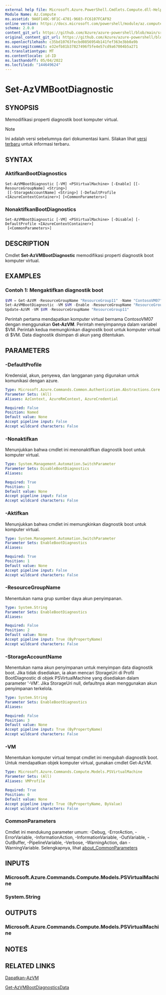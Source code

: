 ```yaml
---
external help file: Microsoft.Azure.PowerShell.Cmdlets.Compute.dll-Help.xml
Module Name: Az.Compute
ms.assetid: 9A6F140C-9F1C-4701-9603-FC6107FCAF92
online version: https://docs.microsoft.com/powershell/module/az.compute/set-azvmbootdiagnostic
schema: 2.0.0
content_git_url: https://github.com/Azure/azure-powershell/blob/main/src/Compute/Compute/help/Set-AzVMBootDiagnostic.md
original_content_git_url: https://github.com/Azure/azure-powershell/blob/main/src/Compute/Compute/help/Set-AzVMBootDiagnostic.md
ms.openlocfilehash: c35bd10763fecbd0856954b141fef363e3bb0a9b
ms.sourcegitcommit: e32efb81b37827496f5fe4e57cd9a67004b5a271
ms.translationtype: MT
ms.contentlocale: id-ID
ms.lasthandoff: 05/04/2022
ms.locfileid: "144649624"
---
```

# Set-AzVMBootDiagnostic

## SYNOPSIS
Memodifikasi properti diagnostik boot komputer virtual.

> [!NOTE]
>Ini adalah versi sebelumnya dari dokumentasi kami. Silakan lihat [versi terbaru](/powershell/module/az.compute/set-azvmbootdiagnostic) untuk informasi terbaru.

## SYNTAX

### AktifkanBootDiagnostics
```
Set-AzVMBootDiagnostic [-VM] <PSVirtualMachine> [-Enable] [[-ResourceGroupName] <String>]
 [[-StorageAccountName] <String>] [-DefaultProfile <IAzureContextContainer>] [<CommonParameters>]
```

### NonaktifkanBootDiagnostics
```
Set-AzVMBootDiagnostic [-VM] <PSVirtualMachine> [-Disable] [-DefaultProfile <IAzureContextContainer>]
 [<CommonParameters>]
```

## DESCRIPTION
Cmdlet **Set-AzVMBootDiagnostic** memodifikasi properti diagnostik boot komputer virtual.

## EXAMPLES

### Contoh 1: Mengaktifkan diagnostik boot
```powershell
$VM = Get-AzVM -ResourceGroupName "ResourceGroup11" -Name "ContosoVM07"
Set-AzVMBootDiagnostic -VM $VM -Enable -ResourceGroupName "ResourceGroup11" -StorageAccountName "DiagnosticStorage"
Update-AzVM -VM $VM -ResourceGroupName "ResourceGroup11"
```

Perintah pertama mendapatkan komputer virtual bernama ContosoVM07 dengan menggunakan **Get-AzVM**.
Perintah menyimpannya dalam variabel $VM.
Perintah kedua memungkinkan diagnostik boot untuk komputer virtual di $VM.
Data diagnostik disimpan di akun yang ditentukan.

## PARAMETERS

### -DefaultProfile
Kredensial, akun, penyewa, dan langganan yang digunakan untuk komunikasi dengan azure.

```yaml
Type: Microsoft.Azure.Commands.Common.Authentication.Abstractions.Core.IAzureContextContainer
Parameter Sets: (All)
Aliases: AzContext, AzureRmContext, AzureCredential

Required: False
Position: Named
Default value: None
Accept pipeline input: False
Accept wildcard characters: False
```

### -Nonaktifkan
Menunjukkan bahwa cmdlet ini menonaktifkan diagnostik boot untuk komputer virtual.

```yaml
Type: System.Management.Automation.SwitchParameter
Parameter Sets: DisableBootDiagnostics
Aliases:

Required: True
Position: 1
Default value: None
Accept pipeline input: False
Accept wildcard characters: False
```

### -Aktifkan
Menunjukkan bahwa cmdlet ini memungkinkan diagnostik boot untuk komputer virtual.

```yaml
Type: System.Management.Automation.SwitchParameter
Parameter Sets: EnableBootDiagnostics
Aliases:

Required: True
Position: 1
Default value: None
Accept pipeline input: False
Accept wildcard characters: False
```

### -ResourceGroupName
Menentukan nama grup sumber daya akun penyimpanan.

```yaml
Type: System.String
Parameter Sets: EnableBootDiagnostics
Aliases:

Required: False
Position: 2
Default value: None
Accept pipeline input: True (ByPropertyName)
Accept wildcard characters: False
```

### -StorageAccountName
Menentukan nama akun penyimpanan untuk menyimpan data diagnostik boot. Jika tidak disediakan, ia akan mencari StorageUri di Profil BootDiagnostic di objek PSVirtualMachine yang disediakan dalam parameter '-VM'. Jika StorageUri null, defaultnya akan menggunakan akun penyimpanan terkelola. 

```yaml
Type: System.String
Parameter Sets: EnableBootDiagnostics
Aliases:

Required: False
Position: 3
Default value: None
Accept pipeline input: True (ByPropertyName)
Accept wildcard characters: False
```

### -VM
Menentukan komputer virtual tempat cmdlet ini mengubah diagnostik boot.
Untuk mendapatkan objek komputer virtual, gunakan cmdlet Get-AzVM.

```yaml
Type: Microsoft.Azure.Commands.Compute.Models.PSVirtualMachine
Parameter Sets: (All)
Aliases: VMProfile

Required: True
Position: 0
Default value: None
Accept pipeline input: True (ByPropertyName, ByValue)
Accept wildcard characters: False
```

### CommonParameters
Cmdlet ini mendukung parameter umum: -Debug, -ErrorAction, -ErrorVariable, -InformationAction, -InformationVariable, -OutVariable, -OutBuffer, -PipelineVariable, -Verbose, -WarningAction, dan -WarningVariable. Selengkapnya, lihat [about_CommonParameters](http://go.microsoft.com/fwlink/?LinkID=113216)

## INPUTS

### Microsoft.Azure.Commands.Compute.Models.PSVirtualMachine

### System.String

## OUTPUTS

### Microsoft.Azure.Commands.Compute.Models.PSVirtualMachine

## NOTES

## RELATED LINKS

[Dapatkan-AzVM](./Get-AzVM.md)

[Get-AzVMBootDiagnosticsData](./Get-AzVMBootDiagnosticsData.md)


